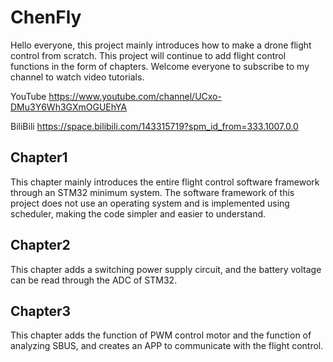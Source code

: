 # ChenFly
Hello everyone, this project mainly introduces how to make a drone flight control from scratch. This project will continue to add flight control functions in the form of chapters.
Welcome everyone to subscribe to my channel to watch video tutorials.

YouTube  https://www.youtube.com/channel/UCxo-DMu3Y6Wh3GXmOGUEhYA

BiliBili  https://space.bilibili.com/143315719?spm_id_from=333.1007.0.0

## Chapter1
This chapter mainly introduces the entire flight control software framework through an STM32 minimum system. The software framework of this project does not use an operating system and is implemented using scheduler, making the code simpler and easier to understand.

## Chapter2
This chapter adds a switching power supply circuit, and the battery voltage can be read through the ADC of STM32.

## Chapter3
This chapter adds the function of PWM control motor and the function of analyzing SBUS, and creates an APP to communicate with the flight control.
